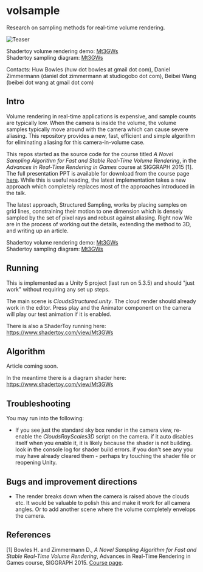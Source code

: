 
# volsample

Research on sampling methods for real-time volume rendering.

![Teaser](https://raw.githubusercontent.com/huwb/volsample/master/img/teaser.jpg)

Shadertoy volume rendering demo: [Mt3GWs](https://www.shadertoy.com/view/Mt3GWs)  
Shadertoy sampling diagram: [Mt3GWs](https://www.shadertoy.com/view/Mt3GWs)

Contacts: Huw Bowles (huw dot bowles at gmail dot com), Daniel Zimmermann (daniel dot zimmermann at studiogobo dot com), Beibei Wang (beibei dot wang at gmail dot com)


## Intro

Volume rendering in real-time applications is expensive, and sample counts are typically low. When the camera is inside the volume, the volume samples typically move around with the camera which can cause severe aliasing. This repository provides a new, fast, efficient and simple algorithm for eliminating aliasing for this camera-in-volume case.

This repos started as the source code for the course titled *A Novel Sampling Algorithm for Fast and Stable Real-Time Volume Rendering*, in the *Advances in Real-Time Rendering in Games* course at SIGGRAPH 2015 [1]. The full presentation PPT is available for download from the course page [here][ADVANCES2015]. While this is useful reading, the latest implementation takes a new approach which completely replaces most of the approaches introduced in the talk.

The latest approach, Structured Sampling, works by placing samples on grid lines, constraining their motion to one dimension which is densely sampled by the set of pixel rays and robust against aliasing. Right now We are in the process of working out the details, extending the method to 3D, and writing up an article. 

Shadertoy volume rendering demo: [Mt3GWs](https://www.shadertoy.com/view/Mt3GWs)  
Shadertoy sampling diagram: [Mt3GWs](https://www.shadertoy.com/view/Mt3GWs)


## Running

This is implemented as a Unity 5 project (last run on 5.3.5) and should "just work" without requiring any set up steps.

The main scene is *CloudsStructured.unity*. The cloud render should already work in the editor. Press play and the Animator component on the camera will play our test animation if it is enabled.

There is also a ShaderToy running here: https://www.shadertoy.com/view/Mt3GWs


## Algorithm

Article coming soon.

In the meantime there is a diagram shader here: https://www.shadertoy.com/view/Mt3GWs


## Troubleshooting

You may run into the following:

* If you see just the standard sky box render in the camera view, re-enable the *CloudsRayScales3D* script on the camera. if it auto disables itself when you enable it, it is likely because the shader is not building. look in the console log for shader build errors. if you don't see any you may have already cleared them - perhaps try touching the shader file or reopening Unity.


## Bugs and improvement directions

* The render breaks down when the camera is raised above the clouds etc. It would be valuable to polish this and make it work for all camera angles.
Or to add another scene where the volume completely envelops the camera.



## References

[ADVANCES2015]: http://advances.realtimerendering.com/s2015/index.html "Advances in Real-Time Rendering - SIGGRAPH 2015"

[1] Bowles H. and Zimmermann D., *A Novel Sampling Algorithm for Fast and Stable Real-Time Volume Rendering*, Advances in Real-Time Rendering in Games course, SIGGRAPH 2015. [Course page][ADVANCES2015].
